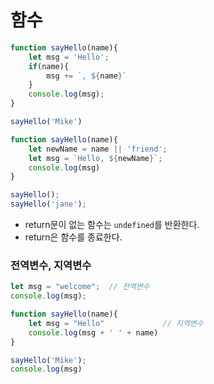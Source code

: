 # 함수

``` javascript
function sayHello(name){
    let msg = 'Hello';
    if(name){
        msg += `, ${name}`
    }
    console.log(msg);
}

sayHello('Mike')
```

``` javascript
function sayHello(name){
    let newName = name || 'friend';
    let msg = `Hello, ${newName}`;
    console.log(msg)
}

sayHello();
sayHello('jane');
```

* return문이 없는 함수는 `undefined`를 반환한다.
* return은 함수를 종료한다.



### 전역변수, 지역변수

``` javascript
let msg = "welcome";  // 전역변수
console.log(msg);

function sayHello(name){
    let msg = "Hello"             // 지역변수 
    console.log(msg + ' ' + name)
}

sayHello('Mike');
console.log(msg)

```



